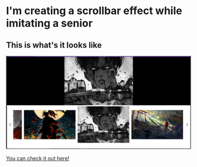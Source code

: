 # I'm creating a scrollbar effect while imitating a senior

## This is what's it looks like

![alt text](<public/img/scrollbar picture.PNG>)

[You can check it out here!](https://react-scroll-theta.vercel.app/)
